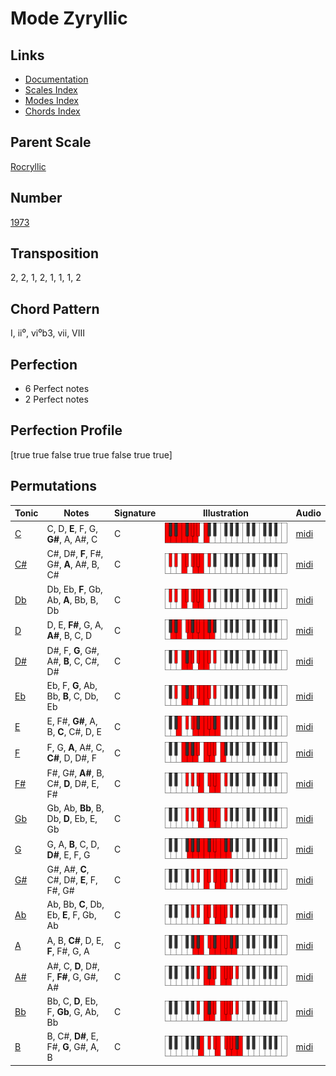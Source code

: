 # Mode Zyryllic

## Links

- [Documentation](README.md)
- [Scales Index](Scales.md)
- [Modes Index](Modes.md)
- [Chords Index](Chords.md)

## Parent Scale

[Rocryllic](ScaleRocryllic.md)

## Number

[1973](https://ianring.com/musictheory/scales/1973)

## Transposition

2, 2, 1, 2, 1, 1, 1, 2

## Chord Pattern

I, ii⁰, vi⁰b3, vii, VIII

## Perfection

- 6 Perfect notes
- 2 Perfect notes

## Perfection Profile

[true true false true true false true true]

## Permutations

| Tonic | Notes | Signature | Illustration | Audio |
|-------|-------|-----------|--------------|-------|
| [C](ModeCNaturalZyryllic.md) | C, D, **E**, F, G, **G#**, A, A#, C | C | ![CNaturalZyryllic](ModeCNaturalZyryllic.png) | [midi](https://github.com/edipermadi/music/blob/main/docs/ModeCNaturalZyryllic.mid?raw=true) |
| [C#](ModeCSharpZyryllic.md) | C#, D#, **F**, F#, G#, **A**, A#, B, C# | C | ![CSharpZyryllic](ModeCSharpZyryllic.png) | [midi](https://github.com/edipermadi/music/blob/main/docs/ModeCSharpZyryllic.mid?raw=true) |
| [Db](ModeDFlatZyryllic.md) | Db, Eb, **F**, Gb, Ab, **A**, Bb, B, Db | C | ![DFlatZyryllic](ModeDFlatZyryllic.png) | [midi](https://github.com/edipermadi/music/blob/main/docs/ModeDFlatZyryllic.mid?raw=true) |
| [D](ModeDNaturalZyryllic.md) | D, E, **F#**, G, A, **A#**, B, C, D | C | ![DNaturalZyryllic](ModeDNaturalZyryllic.png) | [midi](https://github.com/edipermadi/music/blob/main/docs/ModeDNaturalZyryllic.mid?raw=true) |
| [D#](ModeDSharpZyryllic.md) | D#, F, **G**, G#, A#, **B**, C, C#, D# | C | ![DSharpZyryllic](ModeDSharpZyryllic.png) | [midi](https://github.com/edipermadi/music/blob/main/docs/ModeDSharpZyryllic.mid?raw=true) |
| [Eb](ModeEFlatZyryllic.md) | Eb, F, **G**, Ab, Bb, **B**, C, Db, Eb | C | ![EFlatZyryllic](ModeEFlatZyryllic.png) | [midi](https://github.com/edipermadi/music/blob/main/docs/ModeEFlatZyryllic.mid?raw=true) |
| [E](ModeENaturalZyryllic.md) | E, F#, **G#**, A, B, **C**, C#, D, E | C | ![ENaturalZyryllic](ModeENaturalZyryllic.png) | [midi](https://github.com/edipermadi/music/blob/main/docs/ModeENaturalZyryllic.mid?raw=true) |
| [F](ModeFNaturalZyryllic.md) | F, G, **A**, A#, C, **C#**, D, D#, F | C | ![FNaturalZyryllic](ModeFNaturalZyryllic.png) | [midi](https://github.com/edipermadi/music/blob/main/docs/ModeFNaturalZyryllic.mid?raw=true) |
| [F#](ModeFSharpZyryllic.md) | F#, G#, **A#**, B, C#, **D**, D#, E, F# | C | ![FSharpZyryllic](ModeFSharpZyryllic.png) | [midi](https://github.com/edipermadi/music/blob/main/docs/ModeFSharpZyryllic.mid?raw=true) |
| [Gb](ModeGFlatZyryllic.md) | Gb, Ab, **Bb**, B, Db, **D**, Eb, E, Gb | C | ![GFlatZyryllic](ModeGFlatZyryllic.png) | [midi](https://github.com/edipermadi/music/blob/main/docs/ModeGFlatZyryllic.mid?raw=true) |
| [G](ModeGNaturalZyryllic.md) | G, A, **B**, C, D, **D#**, E, F, G | C | ![GNaturalZyryllic](ModeGNaturalZyryllic.png) | [midi](https://github.com/edipermadi/music/blob/main/docs/ModeGNaturalZyryllic.mid?raw=true) |
| [G#](ModeGSharpZyryllic.md) | G#, A#, **C**, C#, D#, **E**, F, F#, G# | C | ![GSharpZyryllic](ModeGSharpZyryllic.png) | [midi](https://github.com/edipermadi/music/blob/main/docs/ModeGSharpZyryllic.mid?raw=true) |
| [Ab](ModeAFlatZyryllic.md) | Ab, Bb, **C**, Db, Eb, **E**, F, Gb, Ab | C | ![AFlatZyryllic](ModeAFlatZyryllic.png) | [midi](https://github.com/edipermadi/music/blob/main/docs/ModeAFlatZyryllic.mid?raw=true) |
| [A](ModeANaturalZyryllic.md) | A, B, **C#**, D, E, **F**, F#, G, A | C | ![ANaturalZyryllic](ModeANaturalZyryllic.png) | [midi](https://github.com/edipermadi/music/blob/main/docs/ModeANaturalZyryllic.mid?raw=true) |
| [A#](ModeASharpZyryllic.md) | A#, C, **D**, D#, F, **F#**, G, G#, A# | C | ![ASharpZyryllic](ModeASharpZyryllic.png) | [midi](https://github.com/edipermadi/music/blob/main/docs/ModeASharpZyryllic.mid?raw=true) |
| [Bb](ModeBFlatZyryllic.md) | Bb, C, **D**, Eb, F, **Gb**, G, Ab, Bb | C | ![BFlatZyryllic](ModeBFlatZyryllic.png) | [midi](https://github.com/edipermadi/music/blob/main/docs/ModeBFlatZyryllic.mid?raw=true) |
| [B](ModeBNaturalZyryllic.md) | B, C#, **D#**, E, F#, **G**, G#, A, B | C | ![BNaturalZyryllic](ModeBNaturalZyryllic.png) | [midi](https://github.com/edipermadi/music/blob/main/docs/ModeBNaturalZyryllic.mid?raw=true) |
